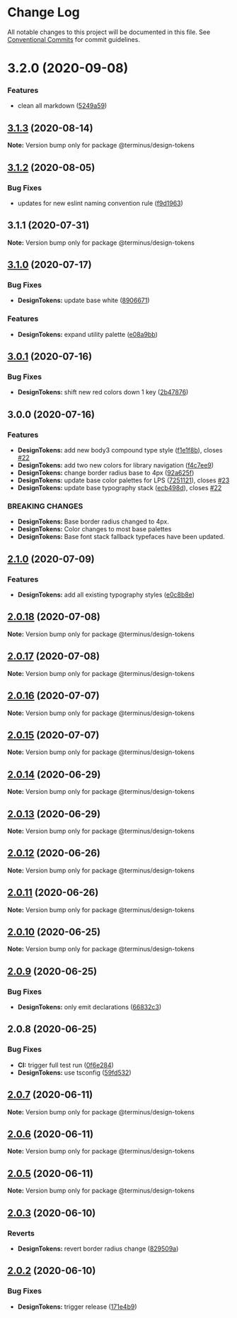 # Change Log

All notable changes to this project will be documented in this file.
See [Conventional Commits](https://conventionalcommits.org) for commit guidelines.

# 3.2.0 (2020-09-08)


### Features

* clean all markdown ([5249a59](https://github.com/GetTerminus/terminus-oss/commit/5249a59486be63b6d9a0be7a801defb9b6adcedc))





## [3.1.3](https://github.com/GetTerminus/terminus-oss/compare/@terminus/design-tokens@3.1.2...@terminus/design-tokens@3.1.3) (2020-08-14)

**Note:** Version bump only for package @terminus/design-tokens

## [3.1.2](https://github.com/GetTerminus/terminus-oss/compare/@terminus/design-tokens@3.1.1...@terminus/design-tokens@3.1.2) (2020-08-05)

### Bug Fixes

* updates for new eslint naming convention rule ([f9d1963](https://github.com/GetTerminus/terminus-oss/commit/f9d1963184a2e483274b629e6bb6504e21baa743))

## 3.1.1 (2020-07-31)

**Note:** Version bump only for package @terminus/design-tokens

## [3.1.0](https://github.com/GetTerminus/terminus-oss/compare/@terminus/design-tokens@3.0.1...@terminus/design-tokens@3.1.0) (2020-07-17)

### Bug Fixes

* **DesignTokens:** update base white ([8906671](https://github.com/GetTerminus/terminus-oss/commit/8906671216133a5faf7b78ceb116e23505b230a9))

### Features

* **DesignTokens:** expand utility palette ([e08a9bb](https://github.com/GetTerminus/terminus-oss/commit/e08a9bb23f3d51972bae116b31ddec22ed54332c))

## [3.0.1](https://github.com/GetTerminus/terminus-oss/compare/@terminus/design-tokens@3.0.0...@terminus/design-tokens@3.0.1) (2020-07-16)

### Bug Fixes

* **DesignTokens:** shift new red colors down 1 key ([2b47876](https://github.com/GetTerminus/terminus-oss/commit/2b4787683f80920632d8ac3e927e5b2a94a1f198))

## 3.0.0 (2020-07-16)

### Features

* **DesignTokens:** add new body3 compound type style ([f1e1f8b](https://github.com/GetTerminus/terminus-oss/commit/f1e1f8b7f449dbfa269991ca31e3236cdd734a2f)), closes [#22](https://github.com/GetTerminus/terminus-oss/issues/22)
* **DesignTokens:** add two new colors for library navigation ([f4c7ee9](https://github.com/GetTerminus/terminus-oss/commit/f4c7ee997c8c6e399e3dc904cf28efa852b6d3ba))
* **DesignTokens:** change border radius base to 4px ([92a625f](https://github.com/GetTerminus/terminus-oss/commit/92a625f581c2234155eeca6dc78ba355e84463f0))
* **DesignTokens:** update base color palettes for LPS ([7251121](https://github.com/GetTerminus/terminus-oss/commit/72511215767bb43299aaea882ae8cf1c6adec7f8)), closes [#23](https://github.com/GetTerminus/terminus-oss/issues/23)
* **DesignTokens:** update base typography stack ([ecb498d](https://github.com/GetTerminus/terminus-oss/commit/ecb498df63fccdcdc5271607440dd62fc43494b0)), closes [#22](https://github.com/GetTerminus/terminus-oss/issues/22)

### BREAKING CHANGES

* **DesignTokens:** Base border radius changed to 4px.
* **DesignTokens:** Color changes to most base palettes
* **DesignTokens:** Base font stack fallback typefaces have been updated.

## [2.1.0](https://github.com/GetTerminus/terminus-oss/compare/@terminus/design-tokens@2.0.18...@terminus/design-tokens@2.1.0) (2020-07-09)

### Features

* **DesignTokens:** add all existing typography styles ([e0c8b8e](https://github.com/GetTerminus/terminus-oss/commit/e0c8b8e9065ac584d6f1908981aaf29b5ae17118))

## [2.0.18](https://github.com/GetTerminus/terminus-oss/compare/@terminus/design-tokens@2.0.17...@terminus/design-tokens@2.0.18) (2020-07-08)

**Note:** Version bump only for package @terminus/design-tokens

## [2.0.17](https://github.com/GetTerminus/terminus-oss/compare/@terminus/design-tokens@2.0.16...@terminus/design-tokens@2.0.17) (2020-07-08)

**Note:** Version bump only for package @terminus/design-tokens

## [2.0.16](https://github.com/GetTerminus/terminus-oss/compare/@terminus/design-tokens@2.0.15...@terminus/design-tokens@2.0.16) (2020-07-07)

**Note:** Version bump only for package @terminus/design-tokens

## [2.0.15](https://github.com/GetTerminus/terminus-oss/compare/@terminus/design-tokens@2.0.14...@terminus/design-tokens@2.0.15) (2020-07-07)

**Note:** Version bump only for package @terminus/design-tokens

## [2.0.14](https://github.com/GetTerminus/terminus-oss/compare/@terminus/design-tokens@2.0.13...@terminus/design-tokens@2.0.14) (2020-06-29)

**Note:** Version bump only for package @terminus/design-tokens

## [2.0.13](https://github.com/GetTerminus/terminus-oss/compare/@terminus/design-tokens@2.0.12...@terminus/design-tokens@2.0.13) (2020-06-29)

**Note:** Version bump only for package @terminus/design-tokens

## [2.0.12](https://github.com/GetTerminus/terminus-oss/compare/@terminus/design-tokens@2.0.11...@terminus/design-tokens@2.0.12) (2020-06-26)

**Note:** Version bump only for package @terminus/design-tokens

## [2.0.11](https://github.com/GetTerminus/terminus-oss/compare/@terminus/design-tokens@2.0.10...@terminus/design-tokens@2.0.11) (2020-06-26)

**Note:** Version bump only for package @terminus/design-tokens

## [2.0.10](https://github.com/GetTerminus/terminus-oss/compare/@terminus/design-tokens@2.0.9...@terminus/design-tokens@2.0.10) (2020-06-25)

**Note:** Version bump only for package @terminus/design-tokens

## [2.0.9](https://github.com/GetTerminus/terminus-oss/compare/@terminus/design-tokens@2.0.8...@terminus/design-tokens@2.0.9) (2020-06-25)

### Bug Fixes

* **DesignTokens:** only emit declarations ([66832c3](https://github.com/GetTerminus/terminus-oss/commit/66832c3594baa0cb53a9a6acbef77f3284130c3e))

## 2.0.8 (2020-06-25)

### Bug Fixes

* **CI:** trigger full test run ([0f6e284](https://github.com/GetTerminus/terminus-oss/commit/0f6e284ea60cb8479975a866c6e1d8ed02fed9aa))
* **DesignTokens:** use tsconfig ([59fd532](https://github.com/GetTerminus/terminus-oss/commit/59fd5326121f7a4037066cd4858ce60837b71e9e))

## [2.0.7](https://github.com/GetTerminus/terminus-oss/compare/@terminus/design-tokens@2.0.3...@terminus/design-tokens@2.0.7) (2020-06-11)

**Note:** Version bump only for package @terminus/design-tokens

## [2.0.6](https://github.com/GetTerminus/terminus-oss/compare/@terminus/design-tokens@2.0.3...@terminus/design-tokens@2.0.6) (2020-06-11)

**Note:** Version bump only for package @terminus/design-tokens

## [2.0.5](https://github.com/GetTerminus/terminus-oss/compare/@terminus/design-tokens@2.0.3...@terminus/design-tokens@2.0.5) (2020-06-11)

**Note:** Version bump only for package @terminus/design-tokens

## [2.0.3](https://github.com/GetTerminus/terminus-oss/compare/@terminus/design-tokens@2.0.2...@terminus/design-tokens@2.0.3) (2020-06-10)

### Reverts

* **DesignTokens:** revert border radius change ([829509a](https://github.com/GetTerminus/terminus-oss/commit/829509a3247180e336f196200a96096f1e5dd57e))

## [2.0.2](https://github.com/GetTerminus/terminus-oss/compare/@terminus/design-tokens@2.0.1...@terminus/design-tokens@2.0.2) (2020-06-10)

### Bug Fixes

* **DesignTokens:** trigger release ([171e4b9](https://github.com/GetTerminus/terminus-oss/commit/171e4b94ac8873eab0c7f3f59e6d1bb57dfc8e25))
